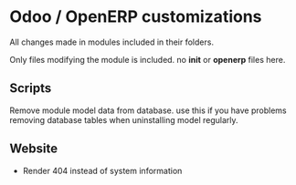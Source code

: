 Odoo / OpenERP customizations
=============================
All changes made in modules included in their folders. 

Only files modifying the module is included. no __init__ or __openerp__ files here.


Scripts
-------
Remove module model data from database. 
use this if you have problems removing database tables when uninstalling model regularly. 

Website
-------
* Render 404 instead of system information
